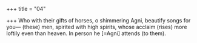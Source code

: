 +++
title = "04"

+++
Who with their gifts of horses, o shimmering Agni, beautify songs  for you—
(these) men, spirited with high spirits, whose acclaim (rises) more loftily  even than heaven. In person he [=Agni] attends (to them).